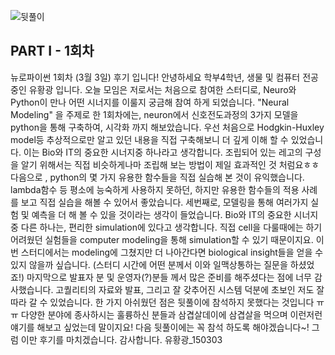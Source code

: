 ![뒷풀이](/neuropy/doc/img/a150303.jpg)

## PART I - 1회차
뉴로파이썬 1회차 (3월 3일) 후기 입니다!
안녕하세요 학부4학년, 생물 및 컴퓨터 전공중인 유황광 입니다.
오늘 모임은 저로서는 처음으로 참여한 스터디로,
Neuro와 Python이 만나 어떤 시너지를 이룰지 궁금해 참여 하게 되었습니다.
"Neural Modeling" 을 주제로 한 1회차에는, neuron에서 신호전도과정의 3가지 모델을 python을 통해 구축하여, 시각화 까지 해보았습니다.
우선 처음으로 Hodgkin-Huxley model등 추상적으로만 알고 있던 내용을 직접 구축해보니 더 깊게 이해 할 수 있었습니다. 이는 Bio와 IT의 중요한 시너지중 하나라고 생각합니다. 조립되어 있는 레고의 구성을 알기 위해서는 직접 비슷하게나마 조립해 보는 방법이 제일 효과적인 것 처럼요ㅎㅎ
다음으로 , python의 몇 가지 유용한 함수들을 직접 실습해 본 것이 유익했습니다. lambda함수 등 평소에 능숙하게 사용하지 못하던, 하지만 유용한 함수들의 적용 사례를 보고 직접 실습을 해볼 수 있어서 좋았습니다.
세번째로, 모델링을 통해 여러가지 실험 및 예측을 더 해 볼 수 있을 것이라는 생각이 들었습니다. Bio와 IT의 중요한 시너지중 다른 하나는, 편리한 simulation에 있다고 생각합니다. 직접 cell을 다룰때에는 하기 어려웠던 실험들을 computer modeling을 통해 simulation할 수 있기 때문이지요. 이번 스터디에서는 modeling에 그쳤지만 더 나아간다면 biological insight들을 얻을 수 있지 않을까 싶습니다. (스터디 시간에 어떤 분께서 이와 일맥상통하는 질문을 하셨었죠!)
마지막으로 발표자 분 및 운영자(?)분들 께서 많은 준비를 해주셨다는 점에 너무 감사했습니다. 고퀄리티의 자료와 발표, 그리고 잘 갖추어진 시스템 덕분에 초보인 저도 잘 따라 갈 수 있었습니다.
한 가지 아쉬웠던 점은 뒷풀이에 참석하지 못했다는 것입니다 ㅠㅠ 다양한 분야에 종사하시는 훌륭하신 분들과 삼겹살데이에 삼겹살을 먹으며 이런저런 얘기를 해보고 싶었는데 말이지요! 다음 뒷풀이에는 꼭 참석 하도록 해야겠습니다~! 그럼 이만 후기를 마치겠습니다. 감사합니다.
유황광_150303